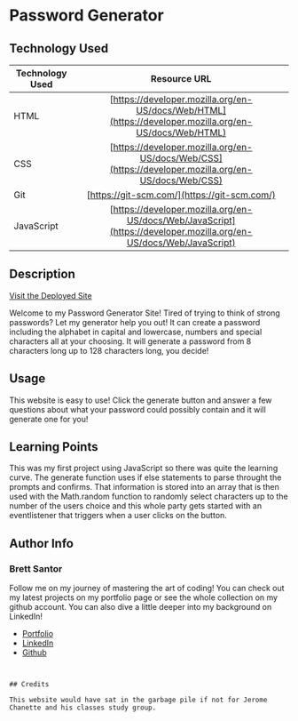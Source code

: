 # Password Generator

## Technology Used 

| Technology Used         | Resource URL           | 
| ------------- |:-------------:| 
| HTML    | [https://developer.mozilla.org/en-US/docs/Web/HTML](https://developer.mozilla.org/en-US/docs/Web/HTML) | 
| CSS     | [https://developer.mozilla.org/en-US/docs/Web/CSS](https://developer.mozilla.org/en-US/docs/Web/CSS)      |   
| Git | [https://git-scm.com/](https://git-scm.com/)     |    
| JavaScript    | [https://developer.mozilla.org/en-US/docs/Web/JavaScript](https://developer.mozilla.org/en-US/docs/Web/JavaScript)    |

## Description 

[Visit the Deployed Site](https://youtu.be/BFyeuLhjcPY)

Welcome to my Password Generator Site! Tired of trying to think of strong passwords? Let my generator help you out! It can create a password including the alphabet in capital and lowercase, numbers and special characters all at your choosing. It will generate a password from 8 characters long up to 128 characters long, you decide!


## Usage 

This website is easy to use! Click the generate button and answer a few questions about what your password could possibly contain and it will generate one for you!


## Learning Points 


This was my first project using JavaScript so there was quite the learning curve. The generate function uses if else statements to parse throught the prompts and confirms. That information is stored into an array that is then used with the Math.random function to randomly select characters up to the number of the users choice and this whole party gets started with an eventlistener that triggers when a user clicks on the button.


## Author Info

### Brett Santor

Follow me on my journey of mastering the art of coding! You can check out my latest projects on my portfolio page or see the whole collection on my github account. You can also dive a little deeper into my background on LinkedIn!


* [Portfolio](https://brettsantor.github.io/Santor-Services/)
* [LinkedIn](https://www.linkedin.com/in/brett-santor-a098b923b/)
* [Github](https://github.com/BrettSantor)
```


## Credits

This website would have sat in the garbage pile if not for Jerome Chanette and his classes study group.




